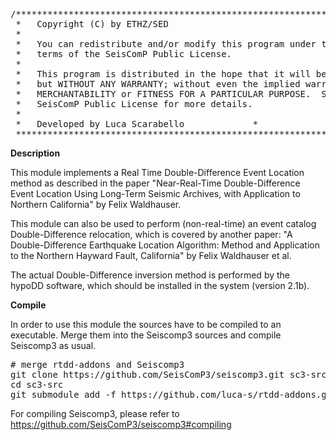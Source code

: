 <pre>
/***************************************************************************
 *   Copyright (C) by ETHZ/SED                                             *
 *                                                                         *
 *   You can redistribute and/or modify this program under the             *
 *   terms of the SeisComP Public License.                                 *
 *                                                                         *
 *   This program is distributed in the hope that it will be useful,       *
 *   but WITHOUT ANY WARRANTY; without even the implied warranty of        *
 *   MERCHANTABILITY or FITNESS FOR A PARTICULAR PURPOSE.  See the         *
 *   SeisComP Public License for more details.                             *
 *                                                                         *
 *   Developed by Luca Scarabello <luca.scarabello@sed.ethz.ch>            *
 ***************************************************************************/
</pre>
**Description**

This module implements a Real Time Double-Difference Event Location method as described in the paper "Near-Real-Time Double-Difference Event Location Using Long-Term Seismic Archives, with Application to Northern California" by Felix Waldhauser.

This module can also be used to perform (non-real-time) an event catalog Double-Difference relocation, which is covered by another paper: "A Double-Difference Earthquake Location Algorithm: Method and Application to the Northern Hayward Fault, California" by Felix Waldhauser et al.

The actual Double-Difference inversion method is performed by the hypoDD software, which should be installed in the system (version 2.1b).

**Compile**

In order to use this module the sources have to be compiled to an executable. Merge them into the Seiscomp3 sources and compile Seiscomp3 as usual.
<pre>
# merge rtdd-addons and Seiscomp3
git clone https://github.com/SeisComP3/seiscomp3.git sc3-src
cd sc3-src
git submodule add -f https://github.com/luca-s/rtdd-addons.git src/rtdd
</pre>
For compiling Seiscomp3, please refer to https://github.com/SeisComP3/seiscomp3#compiling
